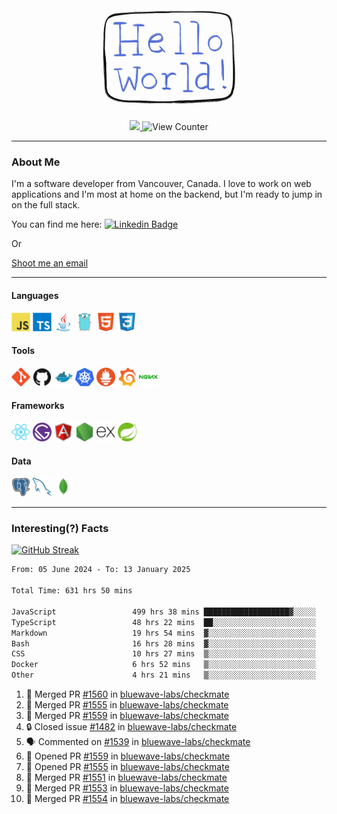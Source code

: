 <div align="center">
    <img src="./img/hello_world.webp" height="200px" width="">
    <div>
        <a href="https://www.linkedin.com/in/ajhollid">
            <img src="https://img.shields.io/badge/LinkedIn-blue"/>
        </a>
        <img src="https://komarev.com/ghpvc/?username=ajhollid&color=yellow" alt="View Counter">
    </div>
</div>

---

### About Me

I'm a software developer from Vancouver, Canada. I love to work on web applications and I'm most at home on the backend, but I'm ready to jump in on the full stack.

You can find me here: [![Linkedin Badge](https://img.shields.io/badge/-ajhollid-blue?style=flat&logo=Linkedin&logoColor=white)](https://www.linkedin.com/in/ajhollid)

Or

[Shoot me an email](mailto:ajhollid@gmail.com)

---

#### Languages

<div>
    <img src="./img/devicons/javascript-original.svg" width=30 height=30 alt="JavaScript">
    <img src="/img/devicons/typescript-original.svg" width=30 height=30 alt="TypeScript">
    <img src="./img/devicons/java-original.svg" width=30 height=30 alt="Java">
    <img src="./img/devicons/go-original.svg" width=30 height=30 alt="Golang">
    <img src="./img/devicons/html5-original.svg" width=30 height=30 alt="HTML 5">
    <img src="./img/devicons/css3-original.svg" width=30 height=30 alt="CSS 3">
</div>

#### Tools

<div>
    <img src="./img/devicons/git-original.svg" width=30 height=30 alt="Git">
    <img src="./img/devicons/github-original.svg" width=30 height=30 alt="Github">
    <img src="./img/devicons/docker-original.svg" width=30 
    height=30 alt="Docker">
    <img src="./img/devicons/kubernetes-original.svg" width=30 height=30 alt="K8">
    <img src="./img/devicons/prometheus-original.svg" width=30 height=30 alt="Prometheus">
    <img src="./img/devicons/grafana-original.svg" width=30 height=30 alt="Grafana">
    <img src="./img/devicons/nginx-original.svg" width=30 height=30 alt="Nginx">
</div>

#### Frameworks

<div>
    <img src="./img/devicons/react-original.svg" width=30 height=30 alt="React">
    <img src="./img/devicons/gatsby-original.svg" width=30 height=30 alt="Gatsby">
    <img src="./img/devicons/angularjs-original.svg" width=30 height=30 alt="AngularJS">
    <img src="./img/devicons/nodejs-original.svg" width=30 height=30 alt="NodeJS">
    <img src="./img/devicons/express-original.svg" width=30 height=30 alt="Express">
    <img src="./img/devicons/spring-original.svg" width=30 height=30 alt="Spring">
</div>

#### Data

<div>
    <img src="./img/devicons/postgresql-original.svg" width=30 height=30 alt="Postgresql">
    <img src="./img/devicons/mysql-original.svg" width=30 height=30 alt="Mysql">
    <img src="./img/devicons/mongodb-original.svg" width=30 height=30 alt="MongoDB">
</div>

---

### Interesting(?) Facts

[![GitHub Streak](http://github-readme-streak-stats.herokuapp.com?user=ajhollid)](https://git.io/streak-stats)

 <!--START_SECTION:waka-->

```txt
From: 05 June 2024 - To: 13 January 2025

Total Time: 631 hrs 50 mins

JavaScript                 499 hrs 38 mins ███████████████████▓░░░░░   78.53 %
TypeScript                 48 hrs 22 mins  ██░░░░░░░░░░░░░░░░░░░░░░░   07.60 %
Markdown                   19 hrs 54 mins  ▓░░░░░░░░░░░░░░░░░░░░░░░░   03.13 %
Bash                       16 hrs 28 mins  ▓░░░░░░░░░░░░░░░░░░░░░░░░   02.59 %
CSS                        10 hrs 27 mins  ▒░░░░░░░░░░░░░░░░░░░░░░░░   01.64 %
Docker                     6 hrs 52 mins   ▒░░░░░░░░░░░░░░░░░░░░░░░░   01.08 %
Other                      4 hrs 21 mins   ▒░░░░░░░░░░░░░░░░░░░░░░░░   00.69 %
```

<!--END_SECTION:waka-->


<!--START_SECTION:activity-->
1. 🎉 Merged PR [#1560](https://github.com/bluewave-labs/checkmate/pull/1560) in [bluewave-labs/checkmate](https://github.com/bluewave-labs/checkmate)
2. 🎉 Merged PR [#1555](https://github.com/bluewave-labs/checkmate/pull/1555) in [bluewave-labs/checkmate](https://github.com/bluewave-labs/checkmate)
3. 🎉 Merged PR [#1559](https://github.com/bluewave-labs/checkmate/pull/1559) in [bluewave-labs/checkmate](https://github.com/bluewave-labs/checkmate)
4. 🔒 Closed issue [#1482](https://github.com/bluewave-labs/checkmate/issues/1482) in [bluewave-labs/checkmate](https://github.com/bluewave-labs/checkmate)
5. 🗣 Commented on [#1539](https://github.com/bluewave-labs/checkmate/issues/1539#issuecomment-2586022599) in [bluewave-labs/checkmate](https://github.com/bluewave-labs/checkmate)
6. 💪 Opened PR [#1559](https://github.com/bluewave-labs/checkmate/pull/1559) in [bluewave-labs/checkmate](https://github.com/bluewave-labs/checkmate)
7. 💪 Opened PR [#1555](https://github.com/bluewave-labs/checkmate/pull/1555) in [bluewave-labs/checkmate](https://github.com/bluewave-labs/checkmate)
8. 🎉 Merged PR [#1551](https://github.com/bluewave-labs/checkmate/pull/1551) in [bluewave-labs/checkmate](https://github.com/bluewave-labs/checkmate)
9. 🎉 Merged PR [#1553](https://github.com/bluewave-labs/checkmate/pull/1553) in [bluewave-labs/checkmate](https://github.com/bluewave-labs/checkmate)
10. 🎉 Merged PR [#1554](https://github.com/bluewave-labs/checkmate/pull/1554) in [bluewave-labs/checkmate](https://github.com/bluewave-labs/checkmate)
<!--END_SECTION:activity-->
